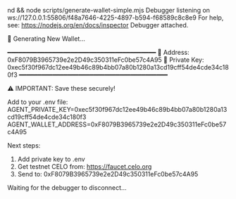 nd && node scripts/generate-wallet-simple.mjs
Debugger listening on ws://127.0.0.1:55806/f48a7646-4225-4897-b594-f68589c8c8e9
For help, see: https://nodejs.org/en/docs/inspector
Debugger attached.

🔑 Generating New Wallet...

━━━━━━━━━━━━━━━━━━━━━━━━━━━━━━━━━━━━━━━━
📝 Address: 0xF8079B3965739e2e2D49c350311eFc0be57c4A95
🔐 Private Key: 0xec5f30f967dc12ee49b46c89b4bb07a80b1280a13cd19cff54de4cde34c180f3
━━━━━━━━━━━━━━━━━━━━━━━━━━━━━━━━━━━━━━━━

⚠️  IMPORTANT: Save these securely!

Add to your .env file:
AGENT_PRIVATE_KEY=0xec5f30f967dc12ee49b46c89b4bb07a80b1280a13cd19cff54de4cde34c180f3
AGENT_WALLET_ADDRESS=0xF8079B3965739e2e2D49c350311eFc0be57c4A95

Next steps:
1. Add private key to .env
2. Get testnet CELO from: https://faucet.celo.org
3. Send to: 0xF8079B3965739e2e2D49c350311eFc0be57c4A95

Waiting for the debugger to disconnect...